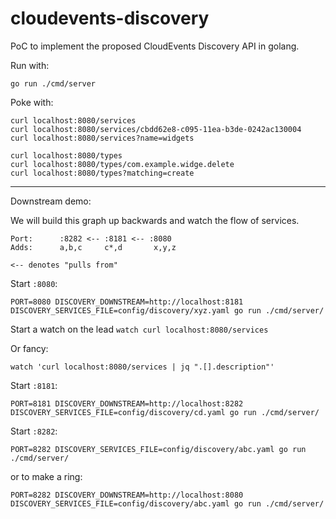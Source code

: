 # cloudevents-discovery
PoC to implement the proposed CloudEvents Discovery API in golang.

Run with:

```shell
go run ./cmd/server
```

Poke with:

```shell
curl localhost:8080/services
curl localhost:8080/services/cbdd62e8-c095-11ea-b3de-0242ac130004
curl localhost:8080/services?name=widgets

curl localhost:8080/types
curl localhost:8080/types/com.example.widge.delete
curl localhost:8080/types?matching=create
```


---
Downstream demo:

We will build this graph up backwards and watch the flow of services.

```
Port:      :8282 <-- :8181 <-- :8080 
Adds:      a,b,c     c*,d       x,y,z

<-- denotes "pulls from"
```

Start `:8080`:
```
PORT=8080 DISCOVERY_DOWNSTREAM=http://localhost:8181 DISCOVERY_SERVICES_FILE=config/discovery/xyz.yaml go run ./cmd/server/
```

Start a watch on the lead
``
watch curl localhost:8080/services
``

Or fancy:

```
watch 'curl localhost:8080/services | jq ".[].description"'
```

Start `:8181`:

```
PORT=8181 DISCOVERY_DOWNSTREAM=http://localhost:8282 DISCOVERY_SERVICES_FILE=config/discovery/cd.yaml go run ./cmd/server/
```

Start `:8282`:

```
PORT=8282 DISCOVERY_SERVICES_FILE=config/discovery/abc.yaml go run ./cmd/server/
```

or to make a ring:

```
PORT=8282 DISCOVERY_DOWNSTREAM=http://localhost:8080 DISCOVERY_SERVICES_FILE=config/discovery/abc.yaml go run ./cmd/server/
```
